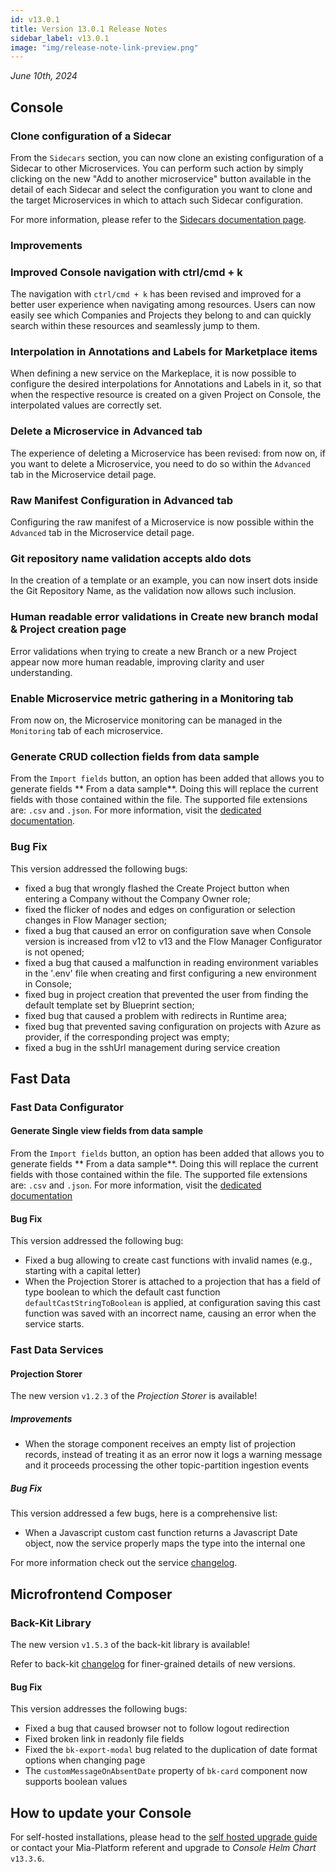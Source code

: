 ```yaml
---
id: v13.0.1
title: Version 13.0.1 Release Notes
sidebar_label: v13.0.1
image: "img/release-note-link-preview.png"
---
```


_June 10th, 2024_

## Console

### Clone configuration of a Sidecar

From the `Sidecars` section, you can now clone an existing configuration of a Sidecar to other Microservices. You can perform such action by simply clicking on the new "Add to another microservice" button available in the detail of each Sidecar and select the configuration you want to clone and the target Microservices in which to attach such Sidecar configuration. 

For more information, please refer to the [Sidecars documentation page](/console/design-your-projects/sidecars.md#clone-a-sidecar).

### Improvements

### Improved Console navigation with ctrl/cmd + k

The navigation with `ctrl/cmd + k` has been revised and improved for a better user experience when navigating among resources. Users can now easily see which Companies and Projects they belong to and can quickly search within these resources and seamlessly jump to them.

### Interpolation in Annotations and Labels for Marketplace items

When defining a new service on the Markeplace, it is now possible to configure the desired interpolations for Annotations and Labels in it, so that when the respective resource is created on a given Project on Console, the interpolated values are correctly set.

### Delete a Microservice in Advanced tab

The experience of deleting a Microservice has been revised: from now on, if you want to delete a Microservice, you need to do so within the `Advanced` tab in the Microservice detail page.

### Raw Manifest Configuration in Advanced tab

Configuring the raw manifest of a Microservice is now possible within the `Advanced` tab in the Microservice detail page.

### Git repository name validation accepts aldo dots

In the creation of a template or an example, you can now insert dots inside the Git Repository Name, as the validation now allows such inclusion.

### Human readable error validations in Create new branch modal & Project creation page

Error validations when trying to create a new Branch or a new Project appear now more human readable, improving clarity and user understanding.

### Enable Microservice metric gathering in a Monitoring tab

From now on, the Microservice monitoring can be managed in the `Monitoring` tab of each microservice.

### Generate CRUD collection fields from data sample

From the `Import fields` button, an option has been added that allows you to generate fields ** From a data sample**. 
Doing this will replace the current fields with those contained within the file.
The supported file extensions are: `.csv` and `.json`.
For more information, visit the [dedicated documentation](/development_suite/api-console/api-design/crud_advanced.md#how-to-generate-from-data-sample-your-crud-fields).

### Bug Fix

This version addressed the following bugs:

* fixed a bug that wrongly flashed the Create Project button when entering a Company without the Company Owner role;
* fixed the flicker of nodes and edges on configuration or selection changes in Flow Manager section;
* fixed a bug that caused an error on configuration save when Console version is increased from v12 to v13 and the Flow Manager Configurator is not opened;
* fixed a bug that caused a malfunction in reading environment variables in the '.env' file when creating and first configuring a new environment in Console;
* fixed bug in project creation that prevented the user from finding the default template set by Blueprint section;
* fixed bug that caused a problem with redirects in Runtime area;
* fixed bug that prevented saving configuration on projects with Azure as provider, if the corresponding project was empty;
* fixed a bug in the sshUrl management during service creation

## Fast Data

### Fast Data Configurator

#### Generate Single view fields from data sample

From the `Import fields` button, an option has been added that allows you to generate fields ** From a data sample**. 
Doing this will replace the current fields with those contained within the file.
The supported file extensions are: `.csv` and `.json`.
For more information, visit the [dedicated documentation](/fast_data/configuration/single_views.md#generate-single-view-fields-from-data-sample)

#### Bug Fix

This version addressed the following bug:

* Fixed a bug allowing to create cast functions with invalid names (e.g., starting with a capital letter)
* When the Projection Storer is attached to a projection that has a field of type boolean to which the default cast function `defaultCastStringToBoolean` is applied, at configuration saving this cast function was saved with an incorrect name, causing an error when the service starts.

### Fast Data Services

#### Projection Storer

The new version `v1.2.3` of the _Projection Storer_ is available!

##### Improvements

* When the storage component receives an empty list of projection records, instead of treating it as an error now it logs a warning message and it proceeds processing the other topic-partition ingestion events

##### Bug Fix

This version addressed a few bugs, here is a comprehensive list:

* When a Javascript custom cast function returns a Javascript Date object, now the service properly maps the type into the internal one

For more information check out the service [changelog](/runtime_suite/projection-storer/changelog.md).

## Microfrontend Composer

### Back-Kit Library

The new version `v1.5.3` of the back-kit library is available!

Refer to back-kit [changelog](/microfrontend-composer/back-kit/changelog.md) for finer-grained details of new versions.

#### Bug Fix

This version addresses the following bugs:

* Fixed a bug that caused browser not to follow logout redirection
* Fixed broken link in readonly file fields
* Fixed the `bk-export-modal` bug related to the duplication of date format options when changing page
* The `customMessageOnAbsentDate` property of `bk-card` component now supports boolean values

## How to update your Console

For self-hosted installations, please head to the [self hosted upgrade guide](/infrastructure/self-hosted/installation-chart/100_how-to-upgrade.md) or contact your Mia-Platform referent and upgrade to _Console Helm Chart_ `v13.3.6`.
